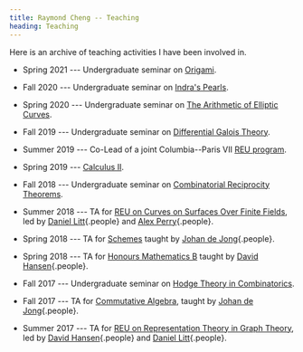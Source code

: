 ```yaml
---
title: Raymond Cheng -- Teaching
heading: Teaching
---
```


Here is an archive of teaching activities I have been involved in.

* Spring 2021 ---
  Undergraduate seminar on [Origami](S2021.html).

* Fall 2020 ---
  Undergraduate seminar on [Indra's Pearls](F2020.html).

* Spring 2020 ---
  Undergraduate seminar on [The Arithmetic of Elliptic Curves](S2020.html).

* Fall 2019 ---
  Undergraduate seminar on [Differential Galois Theory](F2019.html).

* Summer 2019 ---
  Co-Lead of a joint Columbia--Paris VII [REU program](https://global.undergrad.columbia.edu/program/columbia-summer-undergraduate-math-research-program-paris).

* Spring 2019 ---
  [Calculus II](S2019.html).

* Fall 2018 ---
  Undergraduate seminar on [Combinatorial Reciprocity Theorems](F2018.html).

* Summer 2018 ---
  TA for
  [REU on Curves on Surfaces Over Finite Fields](http://www.math.columbia.edu/department/website/wp-content/uploads/2018/01/REU2018-LittPerry.pdf),
  led by
  [Daniel Litt](https://www.daniellitt.com/){.people} and
  [Alex Perry](http://www.math.ias.edu/~aperry/){.people}.

* Spring 2018 ---
  TA for
  [Schemes](http://www.math.columbia.edu/~dejong/courses/schemes-spring-2018.html)
  taught by [Johan de Jong](http://math.columbia.edu/~dejong/){.people}.

* Spring 2018 ---
  TA for
  [Honours Mathematics B](http://math.columbia.edu/~hansen/un1208s1.html)
  taught by [David Hansen](http://www.davidrenshawhansen.com/){.people}.

* Fall 2017 ---
  Undergraduate seminar on [Hodge Theory in Combinatorics](F2017.html).

* Fall 2017 ---
  TA for
  [Commutative Algebra](http://www.math.columbia.edu/~dejong/courses/commutative-algebra-fall-2017.html),
  taught by [Johan de Jong](http://math.columbia.edu/~dejong/){.people}.

* Summer 2017 ---
  TA for
  [REU on Representation Theory in Graph Theory](http://www.math.columbia.edu/%7Eccliu/REU2017_Hansen-Litt.html),
  led by
  [David Hansen](http://www.davidrenshawhansen.com/){.people} and
  [Daniel Litt](https://www.daniellitt.com/){.people}.
